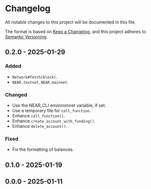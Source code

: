 # Changelog

All notable changes to this project will be documented in this file.

The format is based on [Keep a Changelog](https://keepachangelog.com/en/1.0.0/),
and this project adheres to [Semantic Versioning](https://semver.org/spec/v2.0.0.html).

## 0.2.0 - 2025-01-29

### Added
- `Network#fetch(block)`.
- `NEAR.testnet`, `NEAR.mainnet`.

### Changed
- Use the NEAR_CLI environmnet variable, if set.
- Use a temporary file for `call_function`.
- Enhance `call_function()`.
- Enhance `create_account_with_funding()`.
- Enhance `delete_account()`.

### Fixed
- Fix the formatting of balances.

## 0.1.0 - 2025-01-19

## 0.0.0 - 2025-01-11
